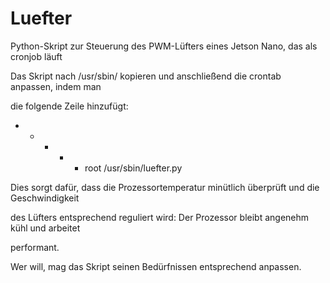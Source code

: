 # Luefter
Python-Skript zur Steuerung des PWM-Lüfters eines Jetson Nano, das als cronjob läuft

Das Skript nach /usr/sbin/ kopieren und anschließend die crontab anpassen, indem man

die folgende Zeile hinzufügt:

*  *    * * *   root	/usr/sbin/luefter.py

Dies sorgt dafür, dass die Prozessortemperatur minütlich überprüft und die Geschwindigkeit

des Lüfters entsprechend reguliert wird: Der Prozessor bleibt angenehm kühl und arbeitet

performant.

Wer will, mag das Skript seinen Bedürfnissen entsprechend anpassen.